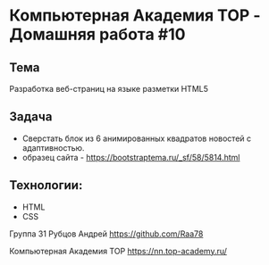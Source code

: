 # Компьютерная Академия TOP - Домашняя работа #10


## Тема
Разработка веб-страниц на языке разметки HTML5


## Задача
* Сверстать блок из 6 анимированных квадратов новостей с адаптивностью.
* образец сайта - https://bootstraptema.ru/_sf/58/5814.html


## Технологии:
* HTML
* CSS


Группа 31
Рубцов Андрей
https://github.com/Raa78


Компьютерная Академия TOP
https://nn.top-academy.ru/
